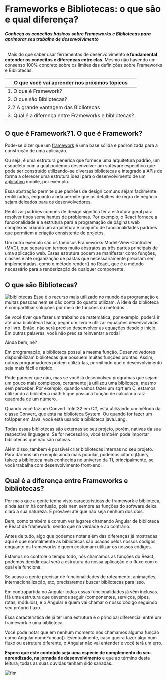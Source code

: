 # Frameworks e Bibliotecas: o que são e qual diferença?

###### ***Conheça os conceitos básicos sobre Frameworks e Bibliotecas para aprimorar seu trabalho de desenvolvimento***
&nbsp;
Mais do que saber usar ferramentas de desenvolvimento **é fundamental entender os conceitos e diferenças entre elas**. Mesmo não havendo um consenso 100% concreto sobre os limites das definições sobre Frameworks e Bibliotecas.
&nbsp;

**O que você vai aprender nos próximos tópicos** | 
------------ | 
1. O que é Framework? | 
2. O que são Bibliotecas? | 
2.2 A grande vantagem das Bibliotecas|
3. Qual é a diferença entre Frameworks e bibliotecas?|

## O que é Framework?1. O que é Framework?

Pode-se dizer que um [framework](https://blog.cedrotech.com/qual-melhor-framework-de-gestao-de-projetos-de-ti/) é uma base sólida e padronizada para a construção de uma aplicação.

Ou seja, é uma estrutura genérica que fornece uma arquitetura padrão, um esqueleto com a qual podemos desenvolver um software específico que pode ser construído utilizando-se diversas bibliotecas e integrado a APIs de forma a oferecer uma estrutura ideal para o desenvolvimento de um [aplicativo](https://blog.cedrotech.com/usar-framework-adobe-phonegap-ou-desenvolver-app-de-forma-nativa/) mobile, por exemplo.

Essa abstração permite que padrões de design comuns sejam facilmente reutilizados, enquanto ainda permite que os detalhes de regra de negócio sejam deixados para os desenvolvedores.

Reutilizar padrões comuns de design significa ter a estrutura geral para resolver tipos semelhantes de problemas. Por exemplo, o React fornece a funcionalidade e a estrutura para a programação de páginas web complexas criando um arquitetura e conjunto de funcionalidades padrões que permitem a criação consistente de projetos. 

Um outro exemplo são os famosos Frameworks Model-View-Controller (MVC), que separa em termos muito abstratos as três partes principais de uma aplicação web. Essas estrutura podem se manifestar como funções, classes e até organização de pastas que necessariamente precisam ser implementadas, como o método render() no React, que é o método necessário para a renderização de qualquer componente.

## O que são Bibliotecas?
![bibliotecas](https://media.giphy.com/media/7E8lI6TkLrvvAcPXso/giphy.gif)
Esse é o recurso mais utilizado no mundo da programação e muitas pessoas nem se dão conta do quanto utilizam. A ideia da biblioteca é compartilhar soluções por meio de funções ou métodos.

Se você tiver que fazer um trabalho de matemática, por exemplo, poderá ir até uma biblioteca física, pegar um livro e utilizar equações desenvolvidas no livro. Então, não será preciso desenvolver as equações desde o início. Em outras palavras, você não precisa reinventar a roda! 

Ainda bem, né?

Em programação, a biblioteca possui a mesma função. Desenvolvedores disponibilizam bibliotecas que possuem muitas funções prontas. Assim, outros programadores podem utilizá-las, permitindo que o desenvolvimento seja mais fácil e rápido.

Pode parecer que não, mas se você já desenvolveu programas que sejam um pouco mais complexos, certamente já utilizou uma biblioteca, mesmo sem perceber. Por exemplo, quando vamos fazer um sqrt em C, estamos utilizando a biblioteca math.h que possui a função de calcular a raiz quadrada de um número.

Quando você faz um Convert.ToInt32 em C#, está utilizando um método da classe Convert, que está na biblioteca System. Ou quando for fazer um toUpper em Java, você está usando a biblioteca java.Lang. 

Todas essas bibliotecas são externas ao seu projeto, porém, nativas da sua respectiva linguagem. Se for necessário, você também pode importar bibliotecas que não são nativas.

Além disso, também é possível criar bibliotecas internas no seu projeto.
Para darmos um exemplo ainda mais popular, podemos citar o jQuery, talvez a biblioteca mais conhecida no universo da TI, principalmente, se você trabalha com desenvolvimento front-end.

## Qual é a diferença entre Frameworks e bibliotecas?

Por mais que a gente tenha visto características de framework e biblioteca, ainda assim há confusão, pois nem sempre as funções do software deixa claro a sua natureza. É provável até que não seja nenhum dos dois. 

Bem, como também é comum ver lugares chamando Angular de biblioteca e React de framework, sendo que na verdade é ao contrário.

Antes de tudo, algo que podemos notar além das diferenças já mostradas aqui é que normalmente as bibliotecas são usadas pelos nossos códigos, enquanto os frameworks é quem costumam utilizar os nossos códigos.

Estamos no controle o tempo todo, nós chamamos as funções do React, podemos decidir qual será a estrutura da nossa aplicação e o fluxo com o qual ela funciona. 

Se acaso a gente precisar de funcionalidades de roteamento, animações, internacionalização, etc, precisaremos buscar bibliotecas para isso.

Em contrapartida no Angular todas essas funcionalidades já vêm inclusas. Há uma estrutura que devemos seguir (componentes, serviços, pipes, rotas, módulos), e o Angular é quem vai chamar o nosso código seguindo seu próprio fluxo. 

Essa característica de já ter uma estrutura é o principal diferencial entre um framework e uma biblioteca. 

Você pode notar que em nenhum momento nós chamamos alguma função como Angular.nomeFuncao(). Eventualmente, caso queira fazer algo num fluxo ou estrutura diferente, o Angular não vai entender e você terá um erro.

**Espero que este conteúdo seja uma espécie de complemento do seu aprendizado, na jornada de desenvolvimento** e que ao término desta leitura, todas as suas dúvidas tenham sido sanadas.

![fim](https://media.giphy.com/media/vzO0Vc8b2VBLi/giphy.gif)






